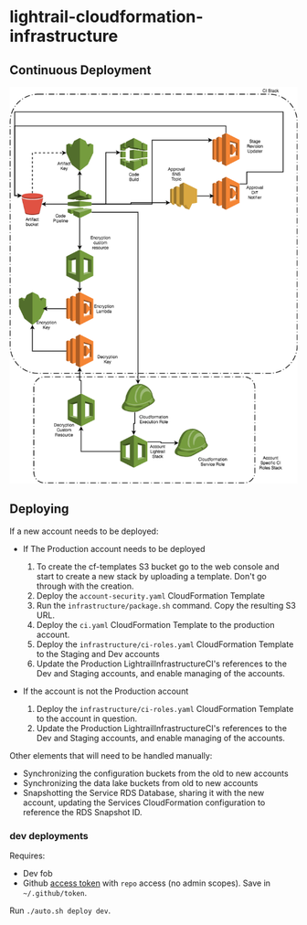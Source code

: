 # lightrail-cloudformation-infrastructure

## Continuous Deployment

![CI Overview](/_res/cloudformation-ci.png)

## Deploying

If a new account needs to be deployed:

- If The Production account needs to be deployed
    1. To create the cf-templates S3 bucket go to the web console and start to create a new stack by uploading a template.  Don't go through with the creation.
    2. Deploy the `account-security.yaml` CloudFormation Template
    3. Run the `infrastructure/package.sh` command. Copy the resulting S3 URL.
    4. Deploy the `ci.yaml` CloudFormation Template to the production account.
    5. Deploy the `infrastructure/ci-roles.yaml` CloudFormation Template to the Staging and Dev accounts
    6. Update the Production LightrailInfrastructureCI's references to the Dev and Staging accounts, and enable managing of the accounts.
    
- If the account is not the Production account
    1. Deploy the `infrastructure/ci-roles.yaml` CloudFormation Template to the account in question.
    2. Update the Production LightrailInfrastructureCI's references to the Dev and Staging accounts, and enable managing of the accounts.
         
Other elements that will need to be handled manually:

- Synchronizing the configuration buckets from the old to new accounts
- Synchronizing the data lake buckets from old to new accounts
- Snapshotting the Service RDS Database, sharing it with the new account, updating the Services CloudFormation
  configuration to reference the RDS Snapshot ID.

### dev deployments

Requires:

- Dev fob
- Github [access token](https://help.github.com/articles/creating-a-personal-access-token-for-the-command-line/) with `repo` access (no admin scopes). Save in `~/.github/token`.

Run `./auto.sh deploy dev`.
